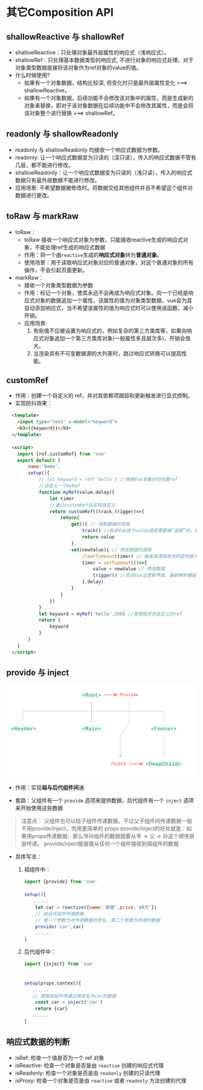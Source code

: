# 其它Composition API

##  shallowReactive 与 shallowRef

- shallowReactive：只处理对象最外层属性的响应式（浅响应式）。
- shallowRef：只处理基本数据类型的响应式, 不进行对象的响应式处理，对于对象类型数据直接将该对象作为ref对象的value的值。
- 什么时候使用?
  - 如果有一个对象数据，结构比较深, 但变化时只是最外层属性变化 ===> shallowReactive。
  - 如果有一个对象数据，后续功能不会修改该对象中的属性，而是生成新的对象来替换，即对于该对象数据在后续功能中不会修改其属性，而是会将该对象整个进行替换 ===> shallowRef。

##  readonly 与 shallowReadonly

- readonly 与 shallowReadonly 均接收一个响应式数据为参数。
- readonly: 让一个响应式数据变为只读的（深只读），传入的响应式数据不管有几层，都不能进行修改。
- shallowReadonly：让一个响应式数据变为只读的（浅只读），传入的响应式数据只有最外层数据不能进行修改。
- 应用场景: 不希望数据被修改时。将数据交给其他组件并且不希望这个组件对数据进行更改。

##  toRaw 与 markRaw

- toRaw：
  - toRaw 接收一个响应式对象为参数，只能接收reactive生成的响应式对象，不能处理ref生成的响应式数据
  - 作用：将一个由`reactive`生成的**响应式对象**转为**普通对象**。
  - 使用场景：用于读取响应式对象对应的普通对象，对这个普通对象的所有操作，不会引起页面更新。
- markRaw：
  - 接收一个对象类型数据为参数
  - 作用：标记一个对象，使其永远不会再成为响应式对象。向一个已经是响应式对象的数据追加一个属性，该属性的值为对象类型数据，vue会为其自动添加响应式，当不希望该属性的值为响应式时可以使用该函数，减小开销。
  - 应用场景:
    1. 有些值不应被设置为响应式的，例如复杂的第三方类库等，如果向响应式对象追加一个第三方类库对象(一般属性多且层次多)，开销会很大。
    2. 当渲染具有不可变数据源的大列表时，跳过响应式转换可以提高性能。

##  customRef

- 作用：创建一个自定义的 ref，并对其依赖项跟踪和更新触发进行显式控制。
- 实现防抖效果：

```html
  <template>
  	<input type="text" v-model="keyword">
  	<h3>{{keyword}}</h3>
  </template>
  
  <script>
  	import {ref,customRef} from 'vue'
  	export default {
  		name:'Demo',
  		setup(){
  			// let keyword = ref('hello') //使用Vue准备好的内置ref
  			//自定义一个myRef
  			function myRef(value,delay){
  				let timer
  				//通过customRef去实现自定义
  				return customRef((track,trigger)=>{
  					return{
  						get(){ // 读取数据时调用
  							track() //告诉Vue这个value值是需要被“追踪”的，告诉vue追踪数据的变化
  							return value
  						},
  						set(newValue){ // 修改数据时调用
  							clearTimeout(timer) // 触发就清除原先的定时器不执行之前定时器的回调
  							timer = setTimeout(()=>{
  								value = newValue // 修改数据
  								trigger() //告诉Vue去更新界面，重新解析模板
  							},delay)
  						}
  					}
  				})
  			}
  			let keyword = myRef('hello',500) //使用程序员自定义的ref
  			return {
  				keyword
  			}
  		}
  	}
  </script>
```

##  provide 与 inject

![在这里插入图片描述](./assets/03.其它CompositionAPI/11717330b33c01a10d40fff097c02843.png)

- 作用：实现**祖与后代组件间**通

- 套路：父组件有一个 `provide` 选项来提供数据，后代组件有一个 `inject` 选项来开始使用这些数据

> 注意点：
> 父组件也可以给子组件传递数据，不过父子组件间传递数据一般不用provide/inject，而用更简单的 props
> provide/inject的好处就是：如果用props传递数据，那么爷孙组件的数据就要从爷 -> 父 -> 孙这个顺序层层传递。
> provide/inject能直接从任何一个组件接收到祖组件的数据

- 具体写法：

  1. 祖组件中：

     ```js
     import {provide} from 'vue'
     
     setup(){
     	......
         let car = reactive({name:'奔驰',price:'40万'})
         // 给后代组件传递数据 
         // 第一个参数为对传递数据的命名，第二个参数为传递的数据
         provide('car',car)
         ......
     }
     ```

  2. 后代组件中：

     ```js
     import {inject} from 'vue'
     
     
     setup(props,context){
     	......
     	// 获取祖组件传递过来命名为car的数据
         const car = inject('car')
         return {car}
     	......
     }
     ```

##  响应式数据的判断

- isRef: 检查一个值是否为一个 ref 对象
- isReactive: 检查一个对象是否是由 `reactive` 创建的响应式代理
- isReadonly: 检查一个对象是否是由 `readonly` 创建的只读代理
- isProxy: 检查一个对象是否是由 `reactive` 或者 `readonly` 方法创建的代理



